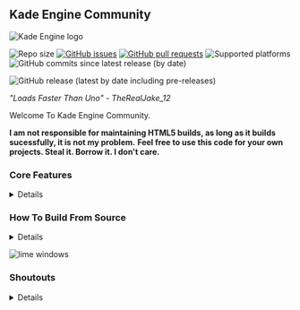 ## **Kade Engine Community**
![Kade Engine logo](assets/shared/images/KEClogoP.png)

![Repo size](https://img.shields.io/github/repo-size/TheRealJake12/Kade-Engine-Community)
[![GitHub issues](https://img.shields.io/github/issues/TheRealJake12/Kade-Engine-Community)](https://github.com/TheRealJake12/Kade-Engine-Community/issues) 
[![GitHub pull requests](https://img.shields.io/github/issues-pr/TheRealJake12/Kade-Engine-Community)](https://github.com/TheRealJake12/Kade-Engine-Community/pulls) []() []()
![Supported platforms](https://img.shields.io/badge/supported%20platforms-windows%2C%20linux-blue)
![GitHub commits since latest release (by date)](https://img.shields.io/github/commits-since/TheRealJake12/Kade-Engine-Community/latest)

![GitHub release (latest by date including pre-releases)](https://img.shields.io/github/v/release/TheRealJake12/Kade-Engine-Community?include_prereleases&label=latest%20version) 

*"Loads Faster Than Uno" - TheRealJake_12*

Welcome To Kade Engine Community.


**I am not responsible for maintaining HTML5 builds, as long as it builds sucessfully, it is not my problem.**
**Feel free to use this code for your own projects. Steal it. Borrow it. I don't care.**

### Core Features
<details>
  
![Main Menu](art/readme/mainmenu.png)

Stylized Main Menu.

![Editors](art/readme/editors.png)

Editors Select Menu.

![Options](art/readme/options.png)

Expanded Options Menu For More Customizability.

![Charter](art/readme/charteditor.png)

Reskinned and optimized chart editor.

![Stage](art/readme/stageeditor.png)

Stage Editor For Editing Stage Positions.

![Freeplay](art/readme/freeplay.png)

New And Improved Freeplay By BoloVEVO.

![Gameplay1](art/readme/gameplay1.png)

![Gameplay2](art/readme/gameplay2.png)
</details>

### How To Build From Source
<details>
This is a not to in-depth guide to build the game and get your mod going or to contribute to the engine
If you have read the normal building guide from the original engine, it most likely won't work here.
So I will now do a guide to build the game.


### Installing the needed things
1. Install the latest Haxe. Instead of using Haxe 4.1.5, as the original game used, we will update to Haxe 4.3.4 (or the latest version)
You will first need to go to this link to download [Haxe](https://haxe.org/download/) Choose your platform and just do the normal download proccess.
2. Install [Git](https://git-scm.com/downloads)
3. Run `easysetup.bat` or `easysetup.sh` to install the libraries needed to compile.

3.5 (Optional) If you're on Linux, you may be missing some libraries required to compile properly. Run these commands to fix some issues commonly reported.
```
sudo apt install build-essential
sudo apt install luajit
sudo apt-get install libvlc-dev
sudo apt-get install libvlccore-dev
sudo apt-get install vlc
```

5. Run `lime test windows` or `lime test windows -debug`. No debug is the release version that doenst have all the debug stuff, As the debug does.
It will take a while to build for both versions.
**Debug Builds Usually Run Slower Than Release Builds.**

7. Play Around with the code and make your mod or consider Contributing to the Engine!
</details>

![lime windows](https://user-images.githubusercontent.com/84357907/192084304-397d651c-8f11-4f42-9596-18dcabe79eaf.gif)
### Shoutouts
<details>
- [TheRealJake_12](https://www.youtube.com/channel/UCYy-RfMjVx-1dYnmNQGB2sw) - *mostly everything.*

- [KadeDev](https://github.com/kade-github) - The Original Guy who created Kade Engine.

- [PolybiusProxy](https://github.com/polybiusproxy) - The Video Support (Legacy).

- [MAJigsaw77](https://github.com/MAJigsaw77) - The Video Support (Current), And Discord Support.

- [BoloVEVO](https://github.com/BoloVEVO) - Fixed my shit code and improved the chart editor. Made a ton of code improvements. Did the gameplay changers(thanks!!!)

- Glowsoony - Pixel Notesplashes, Revamped Notesplash Code (Legacy), Hscript (Legacy), The guy does a ton. (Thanks!)

- LunarCleint - Hscript code, like, all of it.

- [ShadowMario](https://github.com/ShadowMario) - Stolen Code And Some Assets Borrowed From Psych Engine (thanks)

- [TposeJank](https://github.com/tposejank) Epic friend that gave me ideas and helped :epicttrooll:

- [gaminbottomtext](https://github.com/gaminbottomtext) also epic fren that helped with notesplashes (Legacy). He has disappeared.

- [yakY](https://twitter.com/yak_yyy) person that made the mouse icon specifically for the engine. (epico) (Legacy)

- [!SIG7Ivan](https://github.com/SIG7Pro) person that made the mouse icon. (Current)

- [AhmedxRNMD](https://twitter.com/AhmedxRNMD_) - Made the volume sounds (Legacy).

- [discord server for this project](https://discord.gg/G2jJ8RfWtm) thanks for joining if you do.
</details>
